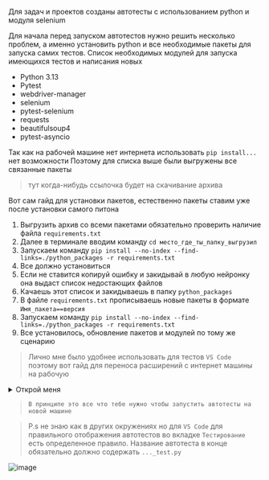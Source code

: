 Для задач и проектов созданы автотесты с использованием python и модуля selenium

Для начала перед запуском автотестов нужно решить несколько проблем, а именно установить python и все необходимые пакеты для запуска самих тестов.
    Список необходимых модулей для запуска имеющихся тестов и написания новых
- Python 3.13
- Pytest
- webdriver-manager
- selenium
- pytest-selenium
- requests
- beautifulsoup4
- pytest-asyncio

Так как на рабочей машине нет интернета использовать `pip install...` нет возможности
Поэтому для списка выше были выгружены все связанные пакеты 
> тут когда-нибудь ссылочка будет на скачивание архива

Вот сам гайд для установки пакетов, естественно пакеты ставим уже после установки самого питона 

1. Выгрузить архив со всеми пакетами обязательно проверить наличие файла `requirements.txt`
2. Далее в терминале вводим команду `cd место_где_ты_папку_выгрузил`
3. Запускаем команду `pip install --no-index --find-links=./python_packages -r requirements.txt`
4. Все должно установиться
5. Если не ставится копируй ошибку и закидывай в любую нейронку она выдаст список недостающих файлов 
6. Качаешь этот список и закидываешь в папку `python_packages`
7. В файле `requirements.txt` прописываешь новые пакеты в формате `Имя_пакета==версия`
8. Запускаем команду `pip install --no-index --find-links=./python_packages -r requirements.txt`
9. Все установилось, обновление пакетов и модулей по тому же сценарию

> Лично мне было удобнее использовать для тестов `VS Code` поэтому вот гайд для переноса расширений с интернет машины на рабочую

<details><summary>Открой меня</summary>

1. На интернет машине ставим нужные плагины из магазина 

2. Заходим по пути `С:\Users\user\.vscode\extentions`

3. Копируем все папочки с расширениями и переносим их туда же но уже на рабочей
</details>

> `В принципе это все что тебе нужно чтобы запустить автотесты на новой машине`

> P.s не знаю как в других окружениях но для `VS Code` для правильного отображения автотестов во вкладке `Тестирование` есть определенное правило. Название автотеста в конце обязательно должно содержать `..._test.py`  

![image](https://github.com/user-attachments/assets/4ff1f9a4-0564-4c5a-b021-708845ec63aa)



